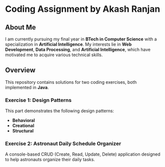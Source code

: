 # Coding Assignment by **Akash Ranjan**

## About Me
I am currently pursuing my final year in **BTech in Computer Science** with a specialization in **Artificial Intelligence**. My interests lie in **Web Development**, **Data Processing**, and **Artificial Intelligence**, which have motivated me to acquire various technical skills.

## Overview
This repository contains solutions for two coding exercises, both implemented in **Java**.

### **Exercise 1: Design Patterns**
This part demonstrates the following design patterns:
- **Behavioral**
- **Creational**
- **Structural**

### **Exercise 2: Astronaut Daily Schedule Organizer**
A console-based CRUD (Create, Read, Update, Delete) application designed to help astronauts organize their daily tasks.
